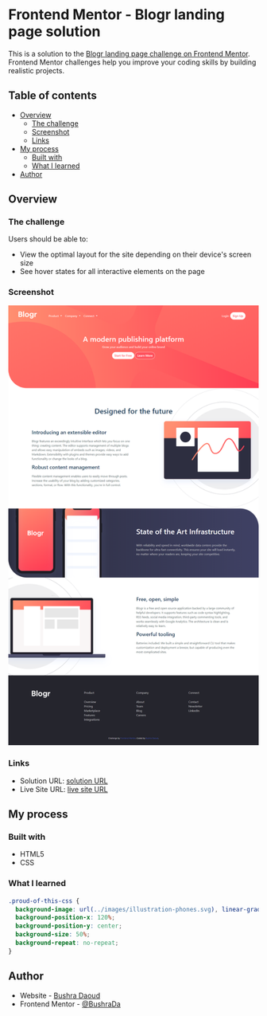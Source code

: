 # Frontend Mentor - Blogr landing page solution

This is a solution to the [Blogr landing page challenge on Frontend Mentor](https://www.frontendmentor.io/challenges/blogr-landing-page-EX2RLAApP). Frontend Mentor challenges help you improve your coding skills by building realistic projects. 

## Table of contents

- [Overview](#overview)
  - [The challenge](#the-challenge)
  - [Screenshot](#screenshot)
  - [Links](#links)
- [My process](#my-process)
  - [Built with](#built-with)
  - [What I learned](#what-i-learned)
- [Author](#author)

## Overview

### The challenge

Users should be able to:

- View the optimal layout for the site depending on their device's screen size
- See hover states for all interactive elements on the page

### Screenshot

![](./screencapture.png)

### Links

- Solution URL: [solution URL](https://www.frontendmentor.io/solutions/html-css-bootstrap-NltRfy2BG)
- Live Site URL: [live site URL](https://bushrada.github.io/blogrLandingPage/)

## My process

### Built with

- HTML5
- CSS

### What I learned

```css
.proud-of-this-css {
  background-image: url(../images/illustration-phones.svg), linear-gradient(to right ,hsl(237, 17%, 21%),hsl(237, 23%, 32%) );
  background-position-x: 120%;
  background-position-y: center;
  background-size: 50%;
  background-repeat: no-repeat;
}
```

## Author

- Website - [Bushra Daoud](https://bushrada.github.io/)
- Frontend Mentor - [@BushraDa](https://www.frontendmentor.io/profile/BushraDa)
